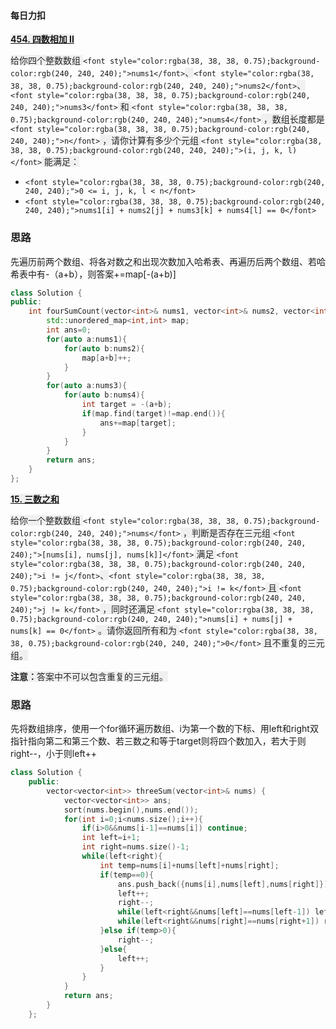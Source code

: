 #### 每日力扣
[**<font style="background-color:rgb(240, 240, 240);">454. 四数相加 II</font>**](https://leetcode.cn/problems/4sum-ii/)

<font style="color:rgb(38, 38, 38);background-color:rgb(240, 240, 240);">给你四个整数数组</font><font style="color:rgb(38, 38, 38);background-color:rgb(240, 240, 240);"> </font>`<font style="color:rgba(38, 38, 38, 0.75);background-color:rgb(240, 240, 240);">nums1</font>`<font style="color:rgb(38, 38, 38);background-color:rgb(240, 240, 240);">、</font>`<font style="color:rgba(38, 38, 38, 0.75);background-color:rgb(240, 240, 240);">nums2</font>`<font style="color:rgb(38, 38, 38);background-color:rgb(240, 240, 240);">、</font>`<font style="color:rgba(38, 38, 38, 0.75);background-color:rgb(240, 240, 240);">nums3</font>`<font style="color:rgb(38, 38, 38);background-color:rgb(240, 240, 240);"> </font><font style="color:rgb(38, 38, 38);background-color:rgb(240, 240, 240);">和</font><font style="color:rgb(38, 38, 38);background-color:rgb(240, 240, 240);"> </font>`<font style="color:rgba(38, 38, 38, 0.75);background-color:rgb(240, 240, 240);">nums4</font>`<font style="color:rgb(38, 38, 38);background-color:rgb(240, 240, 240);"> </font><font style="color:rgb(38, 38, 38);background-color:rgb(240, 240, 240);">，数组长度都是</font><font style="color:rgb(38, 38, 38);background-color:rgb(240, 240, 240);"> </font>`<font style="color:rgba(38, 38, 38, 0.75);background-color:rgb(240, 240, 240);">n</font>`<font style="color:rgb(38, 38, 38);background-color:rgb(240, 240, 240);"> </font><font style="color:rgb(38, 38, 38);background-color:rgb(240, 240, 240);">，请你计算有多少个元组</font><font style="color:rgb(38, 38, 38);background-color:rgb(240, 240, 240);"> </font>`<font style="color:rgba(38, 38, 38, 0.75);background-color:rgb(240, 240, 240);">(i, j, k, l)</font>`<font style="color:rgb(38, 38, 38);background-color:rgb(240, 240, 240);"> </font><font style="color:rgb(38, 38, 38);background-color:rgb(240, 240, 240);">能满足：</font>

+ `<font style="color:rgba(38, 38, 38, 0.75);background-color:rgb(240, 240, 240);">0 <= i, j, k, l < n</font>`
+ `<font style="color:rgba(38, 38, 38, 0.75);background-color:rgb(240, 240, 240);">nums1[i] + nums2[j] + nums3[k] + nums4[l] == 0</font>`

### 思路
先遍历前两个数组、将各对数之和出现次数加入哈希表、再遍历后两个数组、若哈希表中有-（a+b），则答案+=map[-(a+b)]

```cpp
class Solution {
public:
    int fourSumCount(vector<int>& nums1, vector<int>& nums2, vector<int>& nums3, vector<int>& nums4) {
        std::unordered_map<int,int> map;
        int ans=0;
        for(auto a:nums1){
            for(auto b:nums2){
                map[a+b]++;
            }
        }
        for(auto a:nums3){
            for(auto b:nums4){
                int target = -(a+b);
                if(map.find(target)!=map.end()){
                    ans+=map[target];
                }
            }
        }
        return ans;
    }
};
```

[**<font style="background-color:rgb(240, 240, 240);">15. 三数之和</font>**](https://leetcode.cn/problems/3sum/)

<font style="color:rgb(38, 38, 38);background-color:rgb(240, 240, 240);">给你一个整数数组</font><font style="color:rgb(38, 38, 38);background-color:rgb(240, 240, 240);"> </font>`<font style="color:rgba(38, 38, 38, 0.75);background-color:rgb(240, 240, 240);">nums</font>`<font style="color:rgb(38, 38, 38);background-color:rgb(240, 240, 240);"> </font><font style="color:rgb(38, 38, 38);background-color:rgb(240, 240, 240);">，判断是否存在三元组</font><font style="color:rgb(38, 38, 38);background-color:rgb(240, 240, 240);"> </font>`<font style="color:rgba(38, 38, 38, 0.75);background-color:rgb(240, 240, 240);">[nums[i], nums[j], nums[k]]</font>`<font style="color:rgb(38, 38, 38);background-color:rgb(240, 240, 240);"> </font><font style="color:rgb(38, 38, 38);background-color:rgb(240, 240, 240);">满足</font><font style="color:rgb(38, 38, 38);background-color:rgb(240, 240, 240);"> </font>`<font style="color:rgba(38, 38, 38, 0.75);background-color:rgb(240, 240, 240);">i != j</font>`<font style="color:rgb(38, 38, 38);background-color:rgb(240, 240, 240);">、</font>`<font style="color:rgba(38, 38, 38, 0.75);background-color:rgb(240, 240, 240);">i != k</font>`<font style="color:rgb(38, 38, 38);background-color:rgb(240, 240, 240);"> </font><font style="color:rgb(38, 38, 38);background-color:rgb(240, 240, 240);">且</font><font style="color:rgb(38, 38, 38);background-color:rgb(240, 240, 240);"> </font>`<font style="color:rgba(38, 38, 38, 0.75);background-color:rgb(240, 240, 240);">j != k</font>`<font style="color:rgb(38, 38, 38);background-color:rgb(240, 240, 240);"> </font><font style="color:rgb(38, 38, 38);background-color:rgb(240, 240, 240);">，同时还满足</font><font style="color:rgb(38, 38, 38);background-color:rgb(240, 240, 240);"> </font>`<font style="color:rgba(38, 38, 38, 0.75);background-color:rgb(240, 240, 240);">nums[i] + nums[j] + nums[k] == 0</font>`<font style="color:rgb(38, 38, 38);background-color:rgb(240, 240, 240);"> </font><font style="color:rgb(38, 38, 38);background-color:rgb(240, 240, 240);">。请你返回所有和为</font><font style="color:rgb(38, 38, 38);background-color:rgb(240, 240, 240);"> </font>`<font style="color:rgba(38, 38, 38, 0.75);background-color:rgb(240, 240, 240);">0</font>`<font style="color:rgb(38, 38, 38);background-color:rgb(240, 240, 240);"> </font><font style="color:rgb(38, 38, 38);background-color:rgb(240, 240, 240);">且不重复的三元组。</font>

**<font style="color:rgb(38, 38, 38);background-color:rgb(240, 240, 240);">注意：</font>**<font style="color:rgb(38, 38, 38);background-color:rgb(240, 240, 240);">答案中不可以包含重复的三元组。</font>

### <font style="color:rgb(38, 38, 38);background-color:rgb(240, 240, 240);">思路</font>
先将数组排序，使用一个for循环遍历数组、i为第一个数的下标、用left和right双指针指向第二和第三个数、若三数之和等于target则将四个数加入，若大于则right--，小于则left++

```cpp
class Solution {
    public:
        vector<vector<int>> threeSum(vector<int>& nums) {
            vector<vector<int>> ans;
            sort(nums.begin(),nums.end());
            for(int i=0;i<nums.size();i++){
                if(i>0&&nums[i-1]==nums[i]) continue;
                int left=i+1;
                int right=nums.size()-1;
                while(left<right){
                    int temp=nums[i]+nums[left]+nums[right];
                    if(temp==0){
                        ans.push_back({nums[i],nums[left],nums[right]});
                        left++;
                        right--;
                        while(left<right&&nums[left]==nums[left-1]) left++;
                        while(left<right&&nums[right]==nums[right+1]) right--;  
                    }else if(temp>0){
                        right--;
                    }else{
                        left++;
                    }
                }
            }
            return ans;
        }
    };
```

<font style="color:rgb(38, 38, 38);background-color:rgb(240, 240, 240);"></font>

